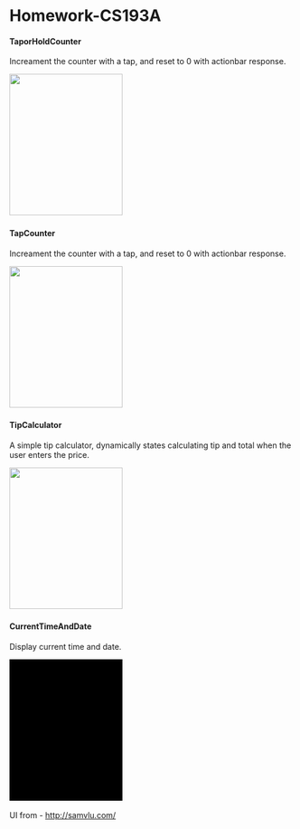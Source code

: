 
# Homework-CS193A

#### TaporHoldCounter
Increament the counter with a tap, and reset to 0 with actionbar response.

<img src= "https://github.com/manojkumarsmks/Homework-CS193A/blob/master/TaporHoldCounter/screenshot/TaporHold.gif" style="width:200px;height:250px;"/>

#### TapCounter
Increament the counter with a tap, and reset to 0 with actionbar response.

<img src= "https://github.com/manojkumarsmks/Homework-CS193A/blob/master/TapCounter/screen%20gif/TapCounter.gif" style="width:200px;height:250px;"/>


#### TipCalculator
A simple tip calculator, dynamically states calculating tip and total when the user enters the price.

<img src= "https://github.com/manojkumarsmks/Homework-CS193A/blob/master/TipCalculator/tip%20calculator.gif" style="width:200px;height:250px;"/>

#### CurrentTimeAndDate
Display current time and date.

<img src= "https://github.com/manojkumarsmks/Android-Projects/blob/master/CurrentTimeAndDate/Screeshot/Screenshot.gif" style="width:200px;height:250px;"/>

UI from - http://samvlu.com/


